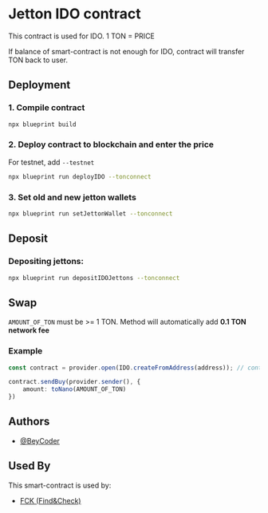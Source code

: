 
# Jetton IDO contract

This contract is used for IDO. 1 TON = PRICE

If balance of smart-contract is not enough for IDO, contract will transfer TON back to user.
## Deployment

### 1. Compile contract
```bash
npx blueprint build
```

### 2. Deploy contract to blockchain and enter the price
For testnet, add ```--testnet```
```bash
npx blueprint run deployIDO --tonconnect
```

### 3. Set old and new jetton wallets
```bash
npx blueprint run setJettonWallet --tonconnect
```


## Deposit

### Depositing jettons:
```bash
npx blueprint run depositIDOJettons --tonconnect 
```
## Swap
```AMOUNT_OF_TON``` must be >= 1 TON. Method will automatically add **0.1 TON network fee**

### Example
```ts
const contract = provider.open(IDO.createFromAddress(address)); // contract address

contract.sendBuy(provider.sender(), {
    amount: toNano(AMOUNT_OF_TON)
})
```
## Authors

- [@BeyCoder](https://www.github.com/BeyCoder)


## Used By

This smart-contract is used by:

- [FCK (Find&Check)](https://fck.foundation)

